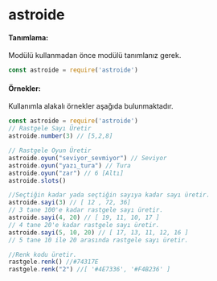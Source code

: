 # astroide

#### Tanımlama:
Modülü kullanmadan önce modülü tanımlanız gerek.
```js
const astroide = require('astroide')
```
#### Örnekler:
Kullanımla alakalı örnekler aşağıda bulunmaktadır.
 ```js
const astroide = require('astroide')
// Rastgele Sayı Üretir
astroide.number(3) // [5,2,8]

// Rastgele Oyun Üretir
astroide.oyun("seviyor_sevmiyor") // Seviyor
astroide.oyun("yazı_tura") // Tura
astroide.oyun("zar") // 6 [Altı]
astroide.slots()

//Seçtiğin kadar yada seçtiğin sayıya kadar sayı üretir.
astroide.sayi(3) // [ 12 , 72, 36]
// 3 tane 100'e kadar rastgele sayı üretir.
astroide.sayi(4, 20) // [ 19, 11, 10, 17 ]
// 4 tane 20'e kadar rastgele sayı üretir.
astroide.sayi(5, 10, 20) // [ 17, 13, 11, 12, 16 ]
// 5 tane 10 ile 20 arasında rastgele sayı üretir.

//Renk kodu üretir.
rastgele.renk() //#74317E
rastgele.renk("2") //[ '#4E7336', '#F4B236' ]
```